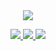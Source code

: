 <div align="center">
<img src="https://komarev.com/ghpvc/?username=kyostro&label=>ᴗ<&color=be2820" />
<div align="center">

 <p align="center">
<p align="center"> 
<p align="center">
<a href="https://rentry.co/kyojuro-rengoku"> 
<img src="https://i.imgur.com/dhklAcr.png" />
<a href="https://kyostro.atabook.org/">
<img src="https://files.catbox.moe/mcazzl.png" />
  <a href="https://kyojurodraws.straw.page/">
<img src="https://i.imgur.com/xsKVb8z.png" />
<p align="center"> 
